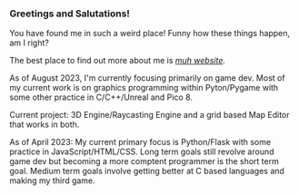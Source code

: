 ### Greetings and Salutations!

You have found me in such a weird place! Funny how these things happen, am I right? 

The best place to find out more about me is *[muh website](https://sicksubroutine.com).*

As of August 2023, I'm currently focusing primarily on game dev. Most of my current work is on graphics programming within Pyton/Pygame with some other practice in C/C++/Unreal and Pico 8.

Current project: 3D Engine/Raycasting Engine and a grid based Map Editor that works in both.

As of April 2023: My current primary focus is Python/Flask with some practice in JavaScript/HTML/CSS. Long term goals still revolve around game dev but becoming a more comptent programmer is the short term goal. Medium term goals involve getting better at C based languages and making my third game. 
